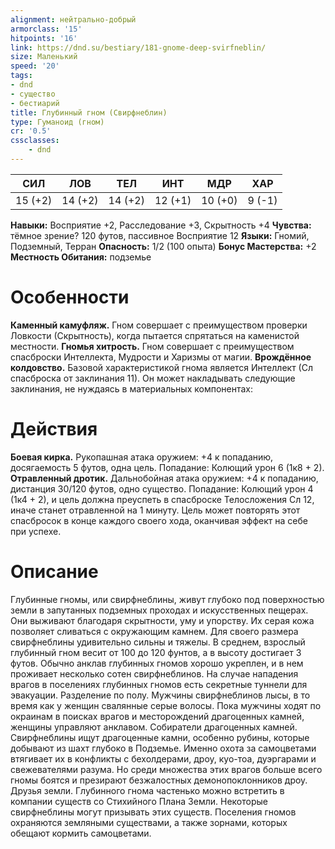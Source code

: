 ```yaml
---
alignment: нейтрально-добрый
armorclass: '15'
hitpoints: '16'
link: https://dnd.su/bestiary/181-gnome-deep-svirfneblin/
size: Маленький
speed: '20'
tags:
- dnd
- существо
- бестиарий
title: Глубинный гном (Свирфнеблин)
type: Гуманоид (гном)
cr: '0.5'
cssclasses:
    - dnd
---
```



| СИЛ | ЛОВ | ТЕЛ | ИНТ | МДР | ХАР |
|---|---|---|---|---|---|
| 15 (+2) | 14 (+2) | 14 (+2) | 12 (+1) | 10 (+0) | 9 (-1) |
**Навыки:** Восприятие +2, Расследование +3, Скрытность +4
**Чувства:** тёмное зрение? 120 футов, пассивное Восприятие 12
**Языки:** Гномий, Подземный, Терран
**Опасность:** 1/2 (100 опыта)
**Бонус Мастерства:** +2
**Местность Обитания:** подземье


# Особенности
**Каменный камуфляж.** Гном совершает с преимуществом проверки Ловкости (Скрытность), когда пытается спрятаться на каменистой местности.
**Гномья хитрость.** Гном совершает с преимуществом спасброски Интеллекта, Мудрости и Харизмы от магии.
**Врождённое колдовство.** Базовой характеристикой гнома является Интеллект (Сл спасброска от заклинания 11). Он может накладывать следующие заклинания, не нуждаясь в материальных компонентах:


# Действия
**Боевая кирка.** Рукопашная атака оружием: +4 к попаданию, досягаемость 5 футов, одна цель. Попадание: Колющий урон 6 (1к8 + 2).
**Отравленный дротик.** Дальнобойная атака оружием: +4 к попаданию, дистанция 30/120 футов, одно существо. Попадание: Колющий урон 4 (1к4 + 2), и цель должна преуспеть в спасброске Телосложения Сл 12, иначе станет отравленной на 1 минуту. Цель может повторять этот спасбросок в конце каждого своего хода, оканчивая эффект на себе при успехе.


# Описание
Глубинные гномы, или свирфнеблины, живут глубоко под поверхностью земли в запутанных подземных проходах и искусственных пещерах. Они выживают благодаря скрытности, уму и упорству. Их серая кожа позволяет сливаться с окружающим камнем. Для своего размера свирфнеблины удивительно сильны и тяжелы. В среднем, взрослый глубинный гном весит от 100 до 120 фунтов, а в высоту достигает 3 футов. Обычно анклав глубинных гномов хорошо укреплен, и в нем проживает несколько сотен свирфнеблинов. На случае нападения врагов в поселениях глубинных гномов есть секретные туннели для эвакуации. Разделение по полу. Мужчины свирфнеблинов лысы, в то время как у женщин свалянные серые волосы. Пока мужчины ходят по окраинам в поисках врагов и месторождений драгоценных камней, женщины управляют анклавом. Собиратели драгоценных камней. Свирфнеблины ищут драгоценные камни, особенно рубины, которые добывают из шахт глубоко в Подземье. Именно охота за самоцветами втягивает их в конфликты с бехолдерами, дроу, куо-тоа, дуэргарами и свежевателями разума. Но среди множества этих врагов больше всего гномы боятся и презирают безжалостных демонопоклонников дроу. Друзья земли. Глубинного гнома частенько можно встретить в компании существ со Стихийного Плана Земли. Некоторые свирфнеблины могут призывать этих существ. Поселения гномов охраняются земляными существами, а также зорнами, которых обещают кормить самоцветами.